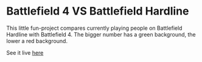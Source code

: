 # Battlefield 4 VS Battlefield Hardline

This little fun-project compares currently playing people on Battlefield Hardline with Battlefield 4. The bigger number has a green background, the lower a red background. 

See it live <a href="http://nossl.rudin.cc/bf4vsbfh">here</a>
